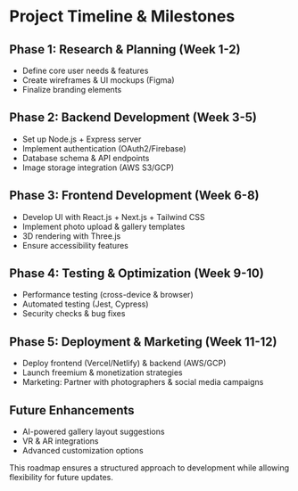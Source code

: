 # Project Timeline & Milestones

## Phase 1: Research & Planning (Week 1-2)

- Define core user needs & features
- Create wireframes & UI mockups (Figma)
- Finalize branding elements

## Phase 2: Backend Development (Week 3-5)

- Set up Node.js + Express server
- Implement authentication (OAuth2/Firebase)
- Database schema & API endpoints
- Image storage integration (AWS S3/GCP)

## Phase 3: Frontend Development (Week 6-8)

- Develop UI with React.js + Next.js + Tailwind CSS
- Implement photo upload & gallery templates
- 3D rendering with Three.js
- Ensure accessibility features

## Phase 4: Testing & Optimization (Week 9-10)

- Performance testing (cross-device & browser)
- Automated testing (Jest, Cypress)
- Security checks & bug fixes

## Phase 5: Deployment & Marketing (Week 11-12)

- Deploy frontend (Vercel/Netlify) & backend (AWS/GCP)
- Launch freemium & monetization strategies
- Marketing: Partner with photographers & social media campaigns

## Future Enhancements

- AI-powered gallery layout suggestions
- VR & AR integrations
- Advanced customization options

This roadmap ensures a structured approach to development while allowing flexibility for future updates.
